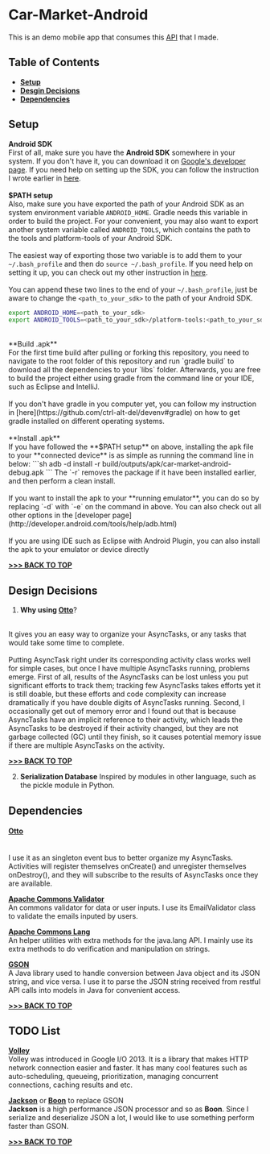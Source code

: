 # Car-Market-Android

This is an demo mobile app that consumes this [API](https://github.com/ctrl-alt-del/car-market) that I made.

## Table of Contents
  * [**Setup**](#setup)
  * [**Desgin Decisions**](#design-decisions)
  * [**Dependencies**](#dependencies)


## Setup
**Android SDK**
<br>
First of all, make sure you have the **Android SDK** somewhere in your system.  If you don't have it, you can download it on [Google's developer page](http://developer.android.com/sdk/index.html).  If you need help on setting up the SDK, you can follow the instruction I wrote earlier in [here](https://github.com/ctrl-alt-del/devenv#sdk).
<br><br>
**$PATH setup**
<br>
Also, make sure you have exported the path of your Android SDK as an system environment variable `ANDROID_HOME`.  Gradle needs this variable in order to build the project.  For your convenient, you may also want to export another system variable called `ANDROID_TOOLS`, which contains the path to the tools and platform-tools of your Android SDK.
<br><br>
The easiest way of exporting those two variable is to add them to your `~/.bash_profile` and then do `source ~/.bash_profile`.  If you need help on setting it up, you can check out my other instruction in [here](https://github.com/ctrl-alt-del/devenv#setup-bash_profile).
<br><br>
You can append these two lines to the end of your `~/.bash_profile`, just be aware to change the `<path_to_your_sdk>` to the path of your Android SDK.
```sh
export ANDROID_HOME=<path_to_your_sdk>
export ANDROID_TOOLS=<path_to_your_sdk>/platform-tools:<path_to_your_sdk>/tools/
```
<br>
**Build .apk**
<br>
For the first time build after pulling or forking this repository, you need to navigate to the root folder of this repository and run `gradle build` to download all the dependencies to your `libs` folder.  Afterwards, you are free to build the project either using gradle from the command line or your IDE, such as Eclipse and IntelliJ.
<br><br>
If you don't have gradle in you computer yet, you can follow my instruction in [here](https://github.com/ctrl-alt-del/devenv#gradle) on how to get gradle installed on different operating systems.
<br><br>
**Install .apk**
<br>
If you have followed the **$PATH setup** on above, installing the apk file to your **connected device** is as simple as running the command line in below:
```sh
adb -d install -r build/outputs/apk/car-market-android-debug.apk
```
The `-r` removes the package if it have been installed earlier, and then perform a clean install.
<br><br>
If you want to install the apk to your **running emulator**, you can do so by replacing `-d` with `-e` on the command in above. You can also check out all other options in the [developer page](http://developer.android.com/tools/help/adb.html)
<br><br>
If you are using IDE such as Eclipse with Android Plugin, you can also install the apk to your emulator or device directly

[**>>> BACK TO TOP**](#table-of-contents)

## Design Decisions
1. **Why using [Otto](#otto)**?
<br>
It gives you an easy way to organize your AsyncTasks, or any tasks that would take some time to complete.
<br><br>
Putting AsyncTask right under its corresponding activity class works well for simple cases, but once I have multiple AsyncTasks running, problems emerge.  First of all, results of the AsyncTasks can be lost unless you put significant efforts to track them; tracking few AsyncTasks takes efforts yet it is still doable, but these efforts and code complexity can increase dramatically if you have double digits of AsyncTasks running.  Second, I occasionally get out of memory error and I found out that is because AsyncTasks have an implicit reference to their activity, which leads the AsyncTasks to be destroyed if their activity changed, but they are not garbage collected (GC) until they finish, so it causes potential memory issue if there are multiple AsyncTasks on the activity.

[**>>> BACK TO TOP**](#table-of-contents)

2. **Serialization Database**
Inspired by modules in other language, such as the pickle module in Python.

## Dependencies
#### [Otto](http://square.github.io/otto/)
<br>
I use it as an singleton event bus to better organize my AsyncTasks.  Activities will register themselves onCreate() and unregister themselves onDestroy(), and they will subscribe to the results of AsyncTasks once they are available.

[**Apache Commons Validator**](http://commons.apache.org/proper/commons-validator/)
<br>
An commons validator for data or user inputs.  I use its EmailValidator class to validate the emails inputed by users.

[**Apache Commons Lang**](http://commons.apache.org/proper/commons-lang/)
<br>
An helper utilities with extra methods for the java.lang API.  I mainly use its extra methods to do verification and manipulation on strings.

[**GSON**](https://code.google.com/p/google-gson/)
<br>
A Java library used to handle conversion between Java object and its JSON string, and vice versa.  I use it to parse the JSON string received from restful API calls into models in Java for convenient access.

[**>>> BACK TO TOP**](#table-of-contents)

## TODO List
[**Volley**](http://developer.android.com/training/volley/index.html)
<br>
Volley was introduced in Google I/O 2013.  It is a library that makes HTTP network connection easier and faster.  It has many cool features such as auto-scheduling, queueing, prioritization, managing concurrent connections, caching results and etc.


[**Jackson**](http://jackson.codehaus.org/) or [**Boon**](https://github.com/RichardHightower/boon) to replace GSON
<br>
**Jackson** is a high performance JSON processor and so as **Boon**.  Since I serialize and deserialize JSON a lot, I would like to use something perform faster than GSON.

[**>>> BACK TO TOP**](#table-of-contents)
